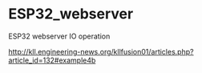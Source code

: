 # ESP32_webserver

ESP32 webserver IO operation

http://kll.engineering-news.org/kllfusion01/articles.php?article_id=132#example4b
